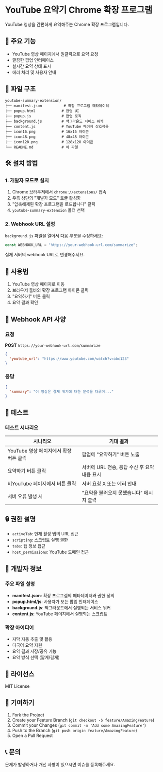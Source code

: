 # YouTube 요약기 Chrome 확장 프로그램

YouTube 영상을 간편하게 요약해주는 Chrome 확장 프로그램입니다.

## 🚀 주요 기능

- YouTube 영상 페이지에서 원클릭으로 요약 요청
- 깔끔한 팝업 인터페이스
- 실시간 요약 상태 표시
- 에러 처리 및 사용자 안내

## 📁 파일 구조

```
youtube-summary-extension/
├── manifest.json          # 확장 프로그램 메타데이터
├── popup.html            # 팝업 UI
├── popup.js              # 팝업 로직
├── background.js         # 백그라운드 서비스 워커
├── content.js            # YouTube 페이지 상호작용
├── icon16.png            # 16x16 아이콘
├── icon48.png            # 48x48 아이콘
├── icon128.png           # 128x128 아이콘
└── README.md             # 이 파일
```

## 🛠️ 설치 방법

### 1. 개발자 모드로 설치

1. Chrome 브라우저에서 `chrome://extensions/` 접속
2. 우측 상단의 "개발자 모드" 토글 활성화
3. "압축해제된 확장 프로그램을 로드합니다" 클릭
4. `youtube-summary-extension` 폴더 선택

### 2. Webhook URL 설정

`background.js` 파일을 열어서 다음 부분을 수정하세요:

```javascript
const WEBHOOK_URL = "https://your-webhook-url.com/summarize";
```

실제 서버의 webhook URL로 변경해주세요.

## 🔧 사용법

1. YouTube 영상 페이지로 이동
2. 브라우저 툴바의 확장 프로그램 아이콘 클릭
3. "요약하기" 버튼 클릭
4. 요약 결과 확인

## 📡 Webhook API 사양

### 요청

**POST** `https://your-webhook-url.com/summarize`

```json
{
  "youtube_url": "https://www.youtube.com/watch?v=abc123"
}
```

### 응답

```json
{
  "summary": "이 영상은 경제 위기에 대한 분석을 다루며..."
}
```

## 🧪 테스트

### 테스트 시나리오

| 시나리오                               | 기대 결과                                    |
| -------------------------------------- | -------------------------------------------- |
| YouTube 영상 페이지에서 확장 버튼 클릭 | 팝업에 "요약하기" 버튼 노출                  |
| 요약하기 버튼 클릭                     | 서버에 URL 전송, 응답 수신 후 요약 내용 표시 |
| 비YouTube 페이지에서 버튼 클릭         | 서버 요청 X 또는 에러 안내                   |
| 서버 오류 발생 시                      | "요약을 불러오지 못했습니다" 메시지 출력     |

## 🔒 권한 설명

- `activeTab`: 현재 활성 탭의 URL 접근
- `scripting`: 스크립트 실행 권한
- `tabs`: 탭 정보 접근
- `host_permissions`: YouTube 도메인 접근

## 🚧 개발자 정보

### 주요 파일 설명

- **manifest.json**: 확장 프로그램의 메타데이터와 권한 정의
- **popup.html/js**: 사용자가 보는 팝업 인터페이스
- **background.js**: 백그라운드에서 실행되는 서비스 워커
- **content.js**: YouTube 페이지에서 실행되는 스크립트

### 확장 아이디어

- 자막 자동 추출 및 활용
- 다국어 요약 지원
- 요약 결과 저장/공유 기능
- 요약 방식 선택 (짧게/길게)

## 📝 라이선스

MIT License

## 🤝 기여하기

1. Fork the Project
2. Create your Feature Branch (`git checkout -b feature/AmazingFeature`)
3. Commit your Changes (`git commit -m 'Add some AmazingFeature'`)
4. Push to the Branch (`git push origin feature/AmazingFeature`)
5. Open a Pull Request

## 📞 문의

문제가 발생하거나 개선 사항이 있으시면 이슈를 등록해주세요.
